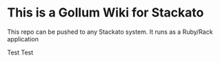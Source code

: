 # This is a Gollum Wiki for Stackato

This repo can be pushed to any Stackato system. It runs as a Ruby/Rack application

Test Test
